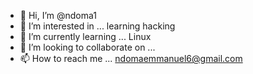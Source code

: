 - 👋 Hi, I’m @ndoma1
- 👀 I’m interested in ... learning hacking
- 🌱 I’m currently learning ... Linux
- 💞️ I’m looking to collaborate on ...
- 📫 How to reach me ... ndomaemmanuel6@gmail.com

<!---
ndoma1/ndoma1 is a ✨ special ✨ repository because its `README.md` (this file) appears on your GitHub profile.
You can click the Preview link to take a look at your changes.
--->
